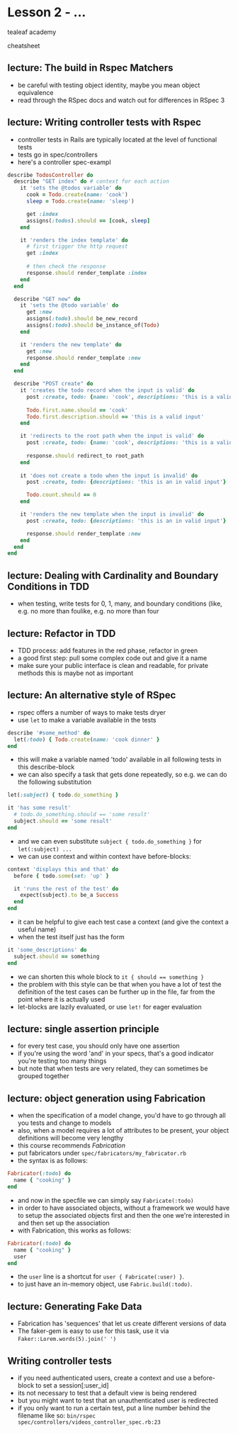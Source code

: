 # Lesson 2 - ...

tealeaf academy

cheatsheet


## lecture: The build in Rspec Matchers

- be careful with testing object identity, maybe you mean object equivalence
- read through the RSpec docs and watch out for differences in RSpec 3

## lecture: Writing controller tests with Rspec

- controller tests in Rails are typically located at the level of functional tests
- tests go in spec/controllers
- here's a controller spec-exampl

```ruby
describe TodosController do
  describe "GET index" do # context for each action
    it 'sets the @todos variable' do
      cook = Todo.create(name: 'cook')
      sleep = Todo.create(name: 'sleep')

      get :index
      assigns(:todos).should == [cook, sleep]
    end

    it 'renders the index template' do
      # first trigger the http request
      get :index
  
      # then check the response
      response.should render_template :index
    end
  end

  describe "GET new" do
    it 'sets the @todo variable' do
      get :new
      assigns(:todo).should be_new_record
      assigns(:todo).should be_instance_of(Todo)
    end

    it 'renders the new template' do
      get :new
      response.should render_template :new
    end
  end

  describe "POST create" do
    it 'creates the todo record when the input is valid' do
      post :create, todo: {name: 'cook', descriptions: 'this is a valid input'}
      
      Todo.first.name.should == 'cook'
      Todo.first.description.should == 'this is a valid input'
    end

    it 'redirects to the root path when the input is valid' do
      post :create, todo: {name: 'cook', descriptions: 'this is a valid input'}
      
      response.should redirect_to root_path
    end
    
    it 'does not create a todo when the input is invalid' do
      post :create, todo: {descriptions: 'this is an in valid input'}

      Todo.count.should == 0
    end

    it 'renders the new template when the input is invalid' do
      post :create, todo: {descriptions: 'this is an in valid input'}

      response.should render_template :new      
    end
  end
end
```

## lecture: Dealing with Cardinality and Boundary Conditions in TDD

- when testing, write tests for 0, 1, many, and boundary conditions (like, e.g. no more than foulike, e.g. no more than four

## lecture: Refactor in TDD

- TDD process: add features in the red phase, refactor in green
- a good first step: pull some complex code out and give it a name
- make sure your public interface is clean and readable, for private methods this is maybe not as important

## lecture: An alternative style of RSpec

- rspec offers a number of ways to make tests dryer
- use `let` to make a variable available in the tests

```ruby
describe '#some_method' do
  let(:todo) { Todo.create(name: 'cook dinner' }
end
```

- this will make a variable named 'todo' available in all following tests in this describe-block
- we can also specify a task that gets done repeatedly, so e.g. we can do the following substitution

```ruby
let(:subject) { todo.do_something }

it 'has some result'
  # todo.do_something.should == 'some result'
  subject.should == 'some result' 
end
```

- and we can even substitute `subject { todo.do_something }` for `let(:subject) ...`
- we can use context and within context have before-blocks:

```ruby
context 'displays this and that' do
  before { todo.some(set: 'up' }

  it 'runs the rest of the test' do
    expect(subject).to be_a Success
  end
end
```

- it can be helpful to give each test case a context (and give the context a useful name)
- when the test itself just has the form

```ruby
it 'some_descriptions' do
  subject.should == something
end
```

- we can shorten this whole block to `it { should == something }`
- the problem with this style can be that when you have a lot of test the definition of the test cases can be further up in the file, far from the point where it is actually used
- let-blocks are lazily evaluated, or use `let!` for eager evaluation


## lecture: single assertion principle

- for every test case, you should only have one assertion
- if you're using the word 'and' in your specs, that's a good indicator you're testing too many things
- but note that when tests are very related, they can sometimes be grouped together


## lecture: object generation using Fabrication

- when the specification of a model change, you'd have to go through all you tests and change to models
- also, when a model requires a lot of attributes to be present, your object definitions will become very lengthy
- this course recommends *Fabrication*
- put fabricators under `spec/fabricators/my_fabricator.rb`
- the syntax is as follows:

```ruby
Fabricator(:todo) do
  name { "cooking" }
end
``` 
- and now in the specfile we can simply say `Fabricate(:todo)`
- in order to have associated objects, without a framework we would have to setup the associated objects first and then the one we're interested in and then set up the association
- with Fabrication, this works as follows:

```ruby
Fabricator(:todo) do
  name { "cooking" }
  user
end
``` 

- the `user` line is a shortcut for `user { Fabricate(:user) }`.
- to just have an in-memory object, use `Fabric.build(:todo)`.


## lecture: Generating Fake Data

- Fabrication has 'sequences' that let us create different versions of data
- The faker-gem is easy to use for this task, use it via `Faker::Lorem.words(5).join(' ')`

## Writing controller tests

- if you need authenticated users, create a context and use a before-block to set a session[:user_id]
- its not necessary to test that a default view is being rendered
- but you might want to test that an unauthenticated user is redirected
- if you only want to run a certain test, put a line number behind the filename like so: `bin/rspec spec/controllers/videos_controller_spec.rb:23`

